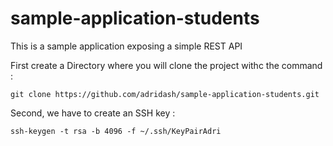 # sample-application-students
 This is a sample application exposing a simple REST API
 
First create a Directory where you will clone the project withc the command :
```
git clone https://github.com/adridash/sample-application-students.git
```
Second, we have to create an SSH key :

```ssh-keygen -t rsa -b 4096 -f ~/.ssh/KeyPairAdri```
